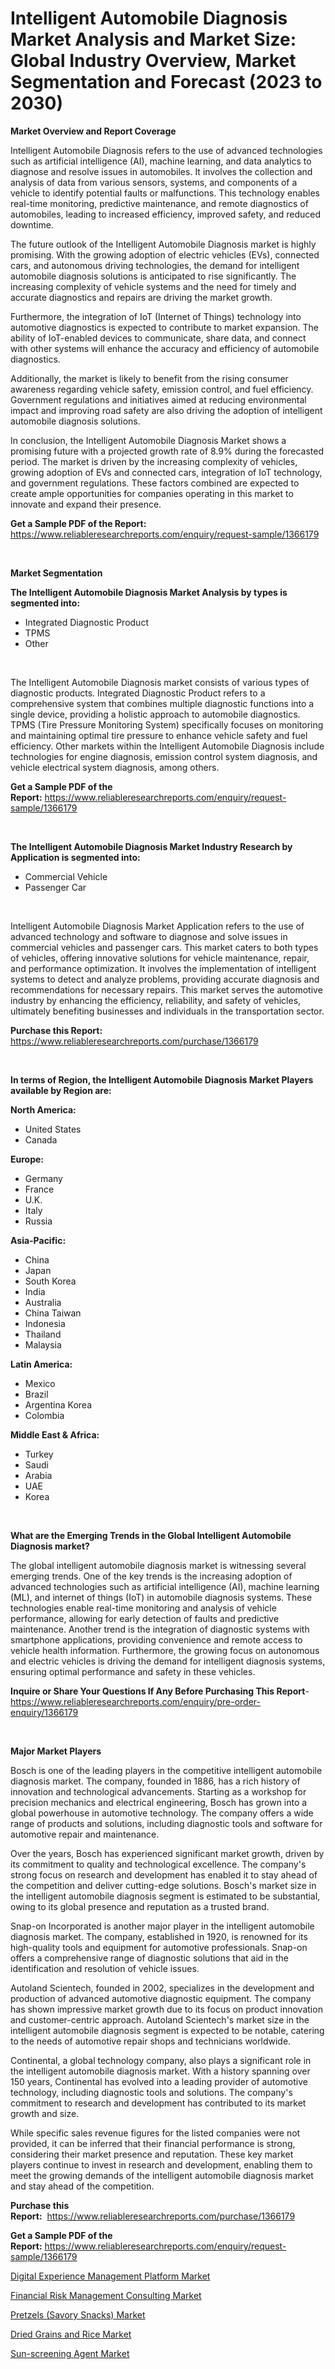 <p><h1>Intelligent Automobile Diagnosis Market Analysis and Market Size: Global Industry Overview, Market Segmentation and Forecast (2023 to 2030)</h1></p><p><strong>Market Overview and Report Coverage</strong></p>
<p><p>Intelligent Automobile Diagnosis refers to the use of advanced technologies such as artificial intelligence (AI), machine learning, and data analytics to diagnose and resolve issues in automobiles. It involves the collection and analysis of data from various sensors, systems, and components of a vehicle to identify potential faults or malfunctions. This technology enables real-time monitoring, predictive maintenance, and remote diagnostics of automobiles, leading to increased efficiency, improved safety, and reduced downtime.</p><p>The future outlook of the Intelligent Automobile Diagnosis market is highly promising. With the growing adoption of electric vehicles (EVs), connected cars, and autonomous driving technologies, the demand for intelligent automobile diagnosis solutions is anticipated to rise significantly. The increasing complexity of vehicle systems and the need for timely and accurate diagnostics and repairs are driving the market growth.</p><p>Furthermore, the integration of IoT (Internet of Things) technology into automotive diagnostics is expected to contribute to market expansion. The ability of IoT-enabled devices to communicate, share data, and connect with other systems will enhance the accuracy and efficiency of automobile diagnostics.</p><p>Additionally, the market is likely to benefit from the rising consumer awareness regarding vehicle safety, emission control, and fuel efficiency. Government regulations and initiatives aimed at reducing environmental impact and improving road safety are also driving the adoption of intelligent automobile diagnosis solutions.</p><p>In conclusion, the Intelligent Automobile Diagnosis Market shows a promising future with a projected growth rate of 8.9% during the forecasted period. The market is driven by the increasing complexity of vehicles, growing adoption of EVs and connected cars, integration of IoT technology, and government regulations. These factors combined are expected to create ample opportunities for companies operating in this market to innovate and expand their presence.</p></p>
<p><strong>Get a Sample PDF of the Report:</strong> <a href="https://www.reliableresearchreports.com/enquiry/request-sample/1366179">https://www.reliableresearchreports.com/enquiry/request-sample/1366179</a></p>
<p>&nbsp;</p>
<p><strong>Market Segmentation</strong></p>
<p><strong>The Intelligent Automobile Diagnosis Market Analysis by types is segmented into:</strong></p>
<p><ul><li>Integrated Diagnostic Product</li><li>TPMS</li><li>Other</li></ul></p>
<p>&nbsp;</p>
<p><p>The Intelligent Automobile Diagnosis market consists of various types of diagnostic products. Integrated Diagnostic Product refers to a comprehensive system that combines multiple diagnostic functions into a single device, providing a holistic approach to automobile diagnostics. TPMS (Tire Pressure Monitoring System) specifically focuses on monitoring and maintaining optimal tire pressure to enhance vehicle safety and fuel efficiency. Other markets within the Intelligent Automobile Diagnosis include technologies for engine diagnosis, emission control system diagnosis, and vehicle electrical system diagnosis, among others.</p></p>
<p><strong>Get a Sample PDF of the Report:</strong>&nbsp;<a href="https://www.reliableresearchreports.com/enquiry/request-sample/1366179">https://www.reliableresearchreports.com/enquiry/request-sample/1366179</a></p>
<p>&nbsp;</p>
<p><strong>The Intelligent Automobile Diagnosis Market Industry Research by Application is segmented into:</strong></p>
<p><ul><li>Commercial Vehicle</li><li>Passenger Car</li></ul></p>
<p>&nbsp;</p>
<p><p>Intelligent Automobile Diagnosis Market Application refers to the use of advanced technology and software to diagnose and solve issues in commercial vehicles and passenger cars. This market caters to both types of vehicles, offering innovative solutions for vehicle maintenance, repair, and performance optimization. It involves the implementation of intelligent systems to detect and analyze problems, providing accurate diagnosis and recommendations for necessary repairs. This market serves the automotive industry by enhancing the efficiency, reliability, and safety of vehicles, ultimately benefiting businesses and individuals in the transportation sector.</p></p>
<p><strong>Purchase this Report:</strong>&nbsp; <a href="https://www.reliableresearchreports.com/purchase/1366179">https://www.reliableresearchreports.com/purchase/1366179</a></p>
<p>&nbsp;</p>
<p><strong>In terms of Region, the Intelligent Automobile Diagnosis Market Players available by Region are:</strong></p>
<p>
    <p> <strong> North America: </strong>
        <ul>
            <li>United States</li>
            <li>Canada</li>
        </ul>
        </p> 
    <p> <strong> Europe: </strong>
        <ul>
            <li>Germany</li>
            <li>France</li>
            <li>U.K.</li>
            <li>Italy</li>
            <li>Russia</li>
        </ul>
        </p> 
    <p> <strong> Asia-Pacific: </strong>
        <ul>
            <li>China</li>
            <li>Japan</li>
            <li>South Korea</li>
            <li>India</li>
            <li>Australia</li>
            <li>China Taiwan</li>
            <li>Indonesia</li>
            <li>Thailand</li>
            <li>Malaysia</li>
        </ul>
        </p> 
    <p> <strong> Latin America: </strong>
        <ul>
            <li>Mexico</li>
            <li>Brazil</li>
            <li>Argentina Korea</li>
            <li>Colombia</li>
        </ul>
        </p> 
    <p> <strong> Middle East & Africa: </strong>
        <ul>
            <li>Turkey</li>
            <li>Saudi</li>
            <li>Arabia</li>
            <li>UAE</li>
            <li>Korea</li>
        </ul>
    </p>
    </p>
<p>&nbsp;</p>
<p><strong>What are the Emerging Trends in the Global Intelligent Automobile Diagnosis market?</strong></p>
<p><p>The global intelligent automobile diagnosis market is witnessing several emerging trends. One of the key trends is the increasing adoption of advanced technologies such as artificial intelligence (AI), machine learning (ML), and internet of things (IoT) in automobile diagnosis systems. These technologies enable real-time monitoring and analysis of vehicle performance, allowing for early detection of faults and predictive maintenance. Another trend is the integration of diagnostic systems with smartphone applications, providing convenience and remote access to vehicle health information. Furthermore, the growing focus on autonomous and electric vehicles is driving the demand for intelligent diagnosis systems, ensuring optimal performance and safety in these vehicles.</p></p>
<p><strong>Inquire or Share Your Questions If Any Before Purchasing This Report</strong>- <a href="https://www.reliableresearchreports.com/enquiry/pre-order-enquiry/1366179">https://www.reliableresearchreports.com/enquiry/pre-order-enquiry/1366179</a></p>
<p>&nbsp;</p>
<p><strong>Major Market Players</strong></p>
<p><p>Bosch is one of the leading players in the competitive intelligent automobile diagnosis market. The company, founded in 1886, has a rich history of innovation and technological advancements. Starting as a workshop for precision mechanics and electrical engineering, Bosch has grown into a global powerhouse in automotive technology. The company offers a wide range of products and solutions, including diagnostic tools and software for automotive repair and maintenance.</p><p>Over the years, Bosch has experienced significant market growth, driven by its commitment to quality and technological excellence. The company's strong focus on research and development has enabled it to stay ahead of the competition and deliver cutting-edge solutions. Bosch's market size in the intelligent automobile diagnosis segment is estimated to be substantial, owing to its global presence and reputation as a trusted brand.</p><p>Snap-on Incorporated is another major player in the intelligent automobile diagnosis market. The company, established in 1920, is renowned for its high-quality tools and equipment for automotive professionals. Snap-on offers a comprehensive range of diagnostic solutions that aid in the identification and resolution of vehicle issues.</p><p>Autoland Scientech, founded in 2002, specializes in the development and production of advanced automotive diagnostic equipment. The company has shown impressive market growth due to its focus on product innovation and customer-centric approach. Autoland Scientech's market size in the intelligent automobile diagnosis segment is expected to be notable, catering to the needs of automotive repair shops and technicians worldwide.</p><p>Continental, a global technology company, also plays a significant role in the intelligent automobile diagnosis market. With a history spanning over 150 years, Continental has evolved into a leading provider of automotive technology, including diagnostic tools and solutions. The company's commitment to research and development has contributed to its market growth and size.</p><p>While specific sales revenue figures for the listed companies were not provided, it can be inferred that their financial performance is strong, considering their market presence and reputation. These key market players continue to invest in research and development, enabling them to meet the growing demands of the intelligent automobile diagnosis market and stay ahead of the competition.</p></p>
<p><strong>Purchase this Report:</strong>&nbsp;&nbsp;<a href="https://www.reliableresearchreports.com/purchase/1366179">https://www.reliableresearchreports.com/purchase/1366179</a></p>
<p></p>
<p><strong>Get a Sample PDF of the Report:</strong>&nbsp;<a href="https://www.reliableresearchreports.com/enquiry/request-sample/1366179">https://www.reliableresearchreports.com/enquiry/request-sample/1366179</a></p>
<p><p><a href="https://medium.com/@anilaxhafa2022/digital-experience-management-platform-market-size-cagr-trends-2024-2030-70e2b2e1885b">Digital Experience Management Platform Market</a></p><p><a href="https://medium.com/@juliecastro06/financial-risk-management-consulting-market-size-cagr-trends-2024-2030-35fd3a97724a">Financial Risk Management Consulting Market</a></p><p><a href="https://www.linkedin.com/pulse/pretzels-savory-snacks-market-insights-players-forecast-till-je7hc/">Pretzels (Savory Snacks) Market</a></p><p><a href="https://www.linkedin.com/pulse/dried-grains-rice-market-size-share-amp-trends-analysis-report-eswcc/">Dried Grains and Rice Market</a></p><p><a href="https://www.linkedin.com/pulse/sun-screening-agent-market-challenges-opportunities-growth-qbghe/">Sun-screening Agent Market</a></p></p>